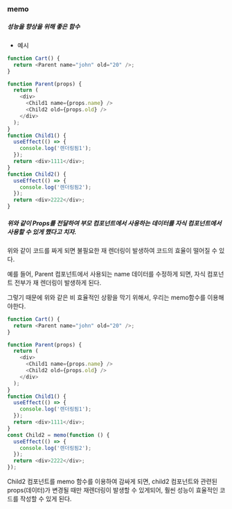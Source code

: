 ### memo

##### 성능을 향상을 위해 좋은 함수

- 예시

```js
function Cart() {
  return <Parent name="john" old="20" />;
}

function Parent(props) {
  return (
    <div>
      <Child1 name={props.name} />
      <Child2 old={props.old} />
    </div>
  );
}
function Child1() {
  useEffect(() => {
    console.log('렌더링됨1');
  });
  return <div>1111</div>;
}
function Child2() {
  useEffect(() => {
    console.log('렌더링됨2');
  });
  return <div>2222</div>;
}
```

##### 위와 같이 Props를 전달하여 부모 컴포넌트에서 사용하는 데이터를 자식 컴포넌트에서 사용할 수 있게 했다고 치자.

위와 같이 코드를 짜게 되면 불필요한 재 렌더링이 발생하여 코드의 효율이 떨어질 수 있다.

예를 들어, Parent 컴포넌트에서 사용되는 name 데이터를 수정하게 되면,
자식 컴포넌트 전부가 재 렌더링이 발생하게 된다.

그렇기 때문에 위와 같은 비 효율적인 상황을 막기 위해서, 우리는 memo함수를 이용해야한다.

```js
function Cart() {
  return <Parent name="john" old="20" />;
}

function Parent(props) {
  return (
    <div>
      <Child1 name={props.name} />
      <Child2 old={props.old} />
    </div>
  );
}
function Child1() {
  useEffect(() => {
    console.log('렌더링됨1');
  });
  return <div>1111</div>;
}
const Child2 = memo(function () {
  useEffect(() => {
    console.log('렌더링됨2');
  });
  return <div>2222</div>;
});
```

Child2 컴포넌트를 memo 함수를 이용하여 감싸게 되면, child2 컴포넌트와 관련된 props(데이터)가 변경될 때만 재렌더링이 발생할 수 있게되어, 훨씬 성능이 효율적인 코드를 작성할 수 있게 된다.
